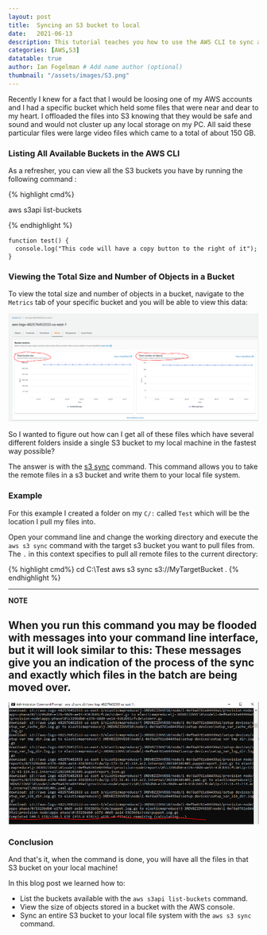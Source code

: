 ```yaml
---
layout: post
title:  Syncing an S3 bucket to local
date:   2021-06-13
description: This tutorial teaches you how to use the AWS CLI to sync an entire S3 bucket to your local work station.
categories: [AWS,S3]
datatable: true
author: Ian Fogelman # Add name author (optional)
thumbnail: "/assets/images/S3.png"
---
```


Recently I knew for a fact that I would be loosing one of my AWS accounts and I had a specific bucket which held some files that were near and dear to my heart. I offloaded the files into S3 knowing that they would be safe and sound and would not cluster up any local storage on my PC. All said these particular files were large video files which came to a total of about 150 GB. 

### Listing All Available Buckets in the AWS CLI

As a refresher, you can view all the S3 buckets you have by running the following command :

{% highlight cmd%}

aws s3api list-buckets

{% endhighlight %}

```
function test() {
  console.log("This code will have a copy button to the right of it");
}
```

### Viewing the Total Size and Number of Objects in a Bucket

To view the total size and number of objects in a bucket, navigate to the ``Metrics`` tab of your specific 
bucket and you will be able to view this data:

![S3 Metrics](\assets\images\S3_Metrics.PNG)

So I wanted to figure out how can I get all of these files which have several different folders inside a single S3 bucket to my local machine in the fastest way possible? 

The answer is with the [s3 sync](https://docs.aws.amazon.com/cli/latest/reference/s3/sync.html) command. This command allows you to take the remote files in a s3 bucket and write them to your local file system.

### Example

For this example I created a folder on my ``C/:`` called ``Test`` which will be the location I pull my files into.

Open your command line and change the working directory and 
execute the ``aws s3 sync`` command with the target s3 bucket you want to pull files from. The ``.`` in this context 
specifies to pull all remote files to the current directory:


{% highlight cmd%}
cd C:\Test
aws s3 sync s3://MyTargetBucket .
{% endhighlight %}

---
**NOTE**

When you run this command you may be flooded with messages into your command line interface, but it will look similar to this:
These messages give you an indication of the process of the sync and exactly which files in the batch are being moved over.
---

![S3 Results](\assets\images\AWS_S3_Sync_EX.PNG)

### Conclusion

And that's it, when the command is done, you will have all the files in that S3 bucket on your local machine!

In this blog post we learned how to: 

- List the buckets available with the ``aws s3api list-buckets`` command.
- View the size of objects stored in a bucket with the AWS console.
- Sync an entire S3 bucket to your local file system with the ``aws s3 sync`` command.